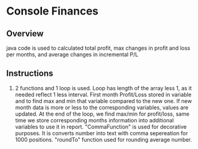 # Console Finances

## Overview

java code is used to calculated total profit, max changes in profit and loss per months, and average changes in incremental P/L 

## Instructions

1. 2 functions and 1 loop is used.
 Loop has length of the array less 1, as it needed reflect 1 less interval.
 First month Profit/Loss stored in variable and to find max and min that variable compared to the new one. If new month data is more or less to the corresponding variables, values are updated. At the end of the loop, we find max/min for profit/loss, same time we store corresponding months information into additional variables to use it in report.
"CommaFunction" is used for decorative purposes. It is converts number into text with comma sepereation for 1000 positions.
"roundTo" function used for rounding average number.
